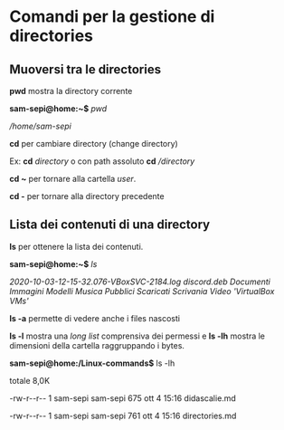 # Comandi per la gestione di directories

## Muoversi tra le directories

**pwd** mostra la directory corrente

**sam-sepi@home:~$** *pwd*

*/home/sam-sepi*

**cd** per cambiare directory (change directory)

Ex: **cd** *directory* o con path assoluto **cd** */directory*

**cd ~** per tornare alla cartella *user*.

**cd -** per tornare alla directory precedente

## Lista dei contenuti di una directory

**ls** per ottenere la lista dei contenuti.

**sam-sepi@home:~$** *ls*

*2020-10-03-12-15-32.076-VBoxSVC-2184.log   discord.deb   Documenti   Immagini   Modelli   Musica   Pubblici   Scaricati   Scrivania   Video  'VirtualBox VMs'*

**ls -a** permette di vedere anche i files nascosti

**ls -l** mostra una *long list* comprensiva dei permessi e **ls -lh** mostra le dimensioni della cartella raggruppando i bytes.

**sam-sepi@home:/Linux-commands$** ls -lh

totale 8,0K

-rw-r--r-- 1 sam-sepi sam-sepi 675 ott  4 15:16 didascalie.md

-rw-r--r-- 1 sam-sepi sam-sepi 761 ott  4 15:16 directories.md